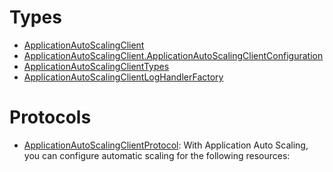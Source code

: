 # Types

  - [ApplicationAutoScalingClient](/aws-sdk-swift/reference/0.x/AWSApplicationAutoScaling/ApplicationAutoScalingClient)
  - [ApplicationAutoScalingClient.ApplicationAutoScalingClientConfiguration](/aws-sdk-swift/reference/0.x/AWSApplicationAutoScaling/ApplicationAutoScalingClient_ApplicationAutoScalingClientConfiguration)
  - [ApplicationAutoScalingClientTypes](/aws-sdk-swift/reference/0.x/AWSApplicationAutoScaling/ApplicationAutoScalingClientTypes)
  - [ApplicationAutoScalingClientLogHandlerFactory](/aws-sdk-swift/reference/0.x/AWSApplicationAutoScaling/ApplicationAutoScalingClientLogHandlerFactory)

# Protocols

  - [ApplicationAutoScalingClientProtocol](/aws-sdk-swift/reference/0.x/AWSApplicationAutoScaling/ApplicationAutoScalingClientProtocol):
    With Application Auto Scaling, you can configure automatic scaling for the following
    resources:
